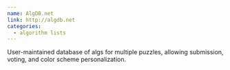 ```yaml
---
name: AlgDB.net
link: http://algdb.net
categories:
  - algorithm lists
---
```


User-maintained database of algs for multiple puzzles, allowing submission, voting, and color scheme personalization.
